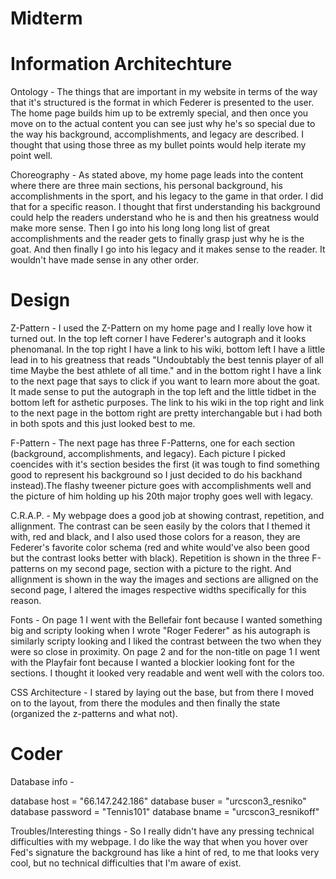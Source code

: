 # Midterm

# Information Architechture

Ontology - The things that are important in my website in terms of the way that it's structured is the format in which Federer is presented to the user. The home page builds him up to be extremly special, and then once you move on to the actual content you can see just why he's so special due to the way his background, accomplishments, and legacy are described. I thought that using those three as my bullet points would help iterate my point well.

Choreography - As stated above, my home page leads into the content where there are three main sections, his personal background, his accomplishments in the sport, and his legacy to the game in that order. I did that for a specific reason. I thought that first understanding his background could help the readers understand who he is and then his greatness would make more sense. Then I go into his long long long list of great accomplishments and the reader gets to finally grasp just why he is the goat. And then finally I go into his legacy and it makes sense to the reader. It wouldn't have made sense in any other order.

# Design

Z-Pattern - I used the Z-Pattern on my home page and I really love how it turned out. In the top left corner I have Federer's autograph and it looks phenomanal. In the top right I have a link to his wiki, bottom left I have a little lead in to his greatness that reads "Undoubtably the best tennis player of all time Maybe the best athlete of all time." and in the bottom right I have a link to the next page that says to click if you want to learn more about the goat. It made sense to put the autograph in the top left and the little tidbet in the bottom left for asthetic purposes. The link to his wiki in the top right and link to the next page in the bottom right are pretty interchangable but i had both in both spots and this just looked best to me. 

F-Pattern - The next page has three F-Patterns, one for each section (background, accomplishments, and legacy). Each picture I picked coencides with it's section besides the first (it was tough to find something good to represent his background so I just decided to do his backhand instead).The flashy tweener picture goes with accomplishments well and the picture of him holding up his 20th major trophy goes well with legacy. 

C.R.A.P. - My webpage does a good job at showing contrast, repetition, and allignment. The contrast can be seen easily by the colors that I themed it with, red and black, and I also used those colors for a reason, they are Federer's favorite color schema (red and white would've also been good but the contrast looks better with black). Repetition is shown in the three F-patterns on my second page, section with a picture to the right. And allignment is shown in the way the images and sections are alligned on the second page, I altered the images respective widths specifically for this reason. 

Fonts - On page 1 I went with the Bellefair font because I wanted something big and scripty looking when I wrote "Roger Federer" as his autograph is similarly scripty looking and I liked the contrast between the two when they were so close in proximity. On page 2 and for the non-title on page 1 I went with the Playfair font because I wanted a blockier looking font for the sections. I thought it looked very readable and went well with the colors too. 

CSS Architecture - I stared by laying out the base, but from there I moved on to the layout, from there the modules and then finally the state (organized the z-patterns and what not).

# Coder
Database info - 

database host = "66.147.242.186"
database buser = "urcscon3_resniko"
database password = "Tennis101"
database bname = "urcscon3_resnikoff"

Troubles/Interesting things - So I really didn't have any pressing technical difficulties with my webpage. I do like the way that when you hover over Fed's signature the background has like a hint of red, to me that looks very cool, but no technical difficulties that I'm aware of exist. 
